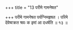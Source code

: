 +++
title = "13 परीमे गामनेषत"

+++
परीमे गामनेषत पर्यग्निमहृषत । परिमे  
देवेष्वक्रत श्रवः क इमां आ दधर्षति ॥ १३ ॥